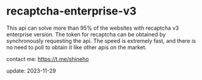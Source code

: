 # recaptcha-enterprise-v3
This api can solve more than 95% of the websites with recaptcha v3 enterprise version. The token for recaptcha can be obtained by synchronously requesting the api. The speed is extremely fast, and there is no need to poll to obtain it like other apis on the market.

contact me: https://t.me/shineho

update: 2023-11-29
